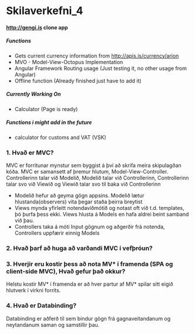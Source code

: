 # Skilaverkefni_4

#### http://gengi.is clone app

##### Functions
* Gets current currency information from http://apis.is/currency/arion
* MVO - Model-View-Octopus Implementation
* Angular Framework Routing usage (Just testing it, no other usage from Angular)
* Offline function (Already finished just have to add it)

##### Currently Working On
* Calculator (Page is ready)

##### Functions i might add in the future
* calculator for customs and VAT (VSK)


### 1. Hvað er MVC?
MVC er forritunar mynstur sem byggist á því að skrifa meira skipulagðan kóða. MVC er samansett af þremur hlutum, Model-View-Controller.
Controllerinn talar við Modelið, Modelið talar við Controllerinn, Controllerinn talar svo við Viewið og Viewið talar svo til baka við Controllerinn

* Modelið hefur að geyma gögn appsins. Modelið lætur hlustanda(observers) vita þegar staða þeirra breytist
* Views mynda yfirleitt notendaviðmótið og notast oft við t.d. templates, þó þurfa þess ekki. Views hlusta á Models en hafa aldrei beint samband við þau.
* Controllers taka á móti Input gögnum og aðgerðir frá notenda, Controllers uppfærir einnig Models

### 2. Hvað þarf að huga að varðandi MVC í vefþróun?

### 3. Hverjir eru kostir þess að nota MV* í framenda (SPA og client-side MVC), Hvað gefur það okkur?
Helstu kostir MV* í framenda er að hver partur af MV* spilar sitt eigið hlutverk í virkni forrits.

### 4. Hvað er Databinding?
Databinding er aðferð til sem bindur gögn frá gagnaveitandanum og neytandanum saman og samstillir þau.
